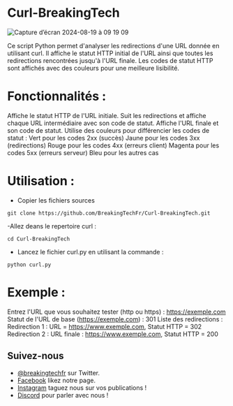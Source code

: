 # Curl-BreakingTech

![Capture d’écran 2024-08-19 à 09 19 09](https://github.com/user-attachments/assets/0a05faea-b578-43cc-a479-8f67668b586b)

Ce script Python permet d'analyser les redirections d'une URL donnée en utilisant curl. Il affiche le statut HTTP initial de l'URL ainsi que toutes les redirections rencontrées jusqu'à l'URL finale. Les codes de statut HTTP sont affichés avec des couleurs pour une meilleure lisibilité.

# Fonctionnalités :
Affiche le statut HTTP de l'URL initiale.
Suit les redirections et affiche chaque URL intermédiaire avec son code de statut.
Affiche l'URL finale et son code de statut.
Utilise des couleurs pour différencier les codes de statut :
Vert pour les codes 2xx (succès)
Jaune pour les codes 3xx (redirections)
Rouge pour les codes 4xx (erreurs client)
Magenta pour les codes 5xx (erreurs serveur)
Bleu pour les autres cas

# Utilisation :
- Copier les fichiers sources
```shell
git clone https://github.com/BreakingTechFr/Curl-BreakingTech.git
```
-Allez deans le repertoire curl : 
```shell
cd Curl-BreakingTech
```
- Lancez le fichier curl.py en utilisant la commande :
```shell
python curl.py
```
# Exemple : 
Entrez l'URL que vous souhaitez tester (http ou https) : https://exemple.com
Statut de l'URL de base (https://exemple.com) : 301
Liste des redirections :
Redirection 1 : URL = https://www.exemple.com, Statut HTTP = 302
Redirection 2 : URL finale : https://www.exemple.com, Statut HTTP = 200

## Suivez-nous

- [@breakingtechfr](https://twitter.com/BreakingTechFR) sur Twitter.
- [Facebook](https://www.facebook.com/BreakingTechFr/) likez notre page.
- [Instagram](https://www.instagram.com/breakingtechfr/) taguez nous sur vos publications !
- [Discord](https://discord.gg/VYNVBhk) pour parler avec nous !
